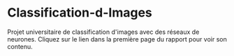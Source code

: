 # Classification-d-Images
Projet universitaire de classification d'images avec des réseaux de neurones. Cliquez sur le lien dans la première page du rapport pour voir son contenu.
